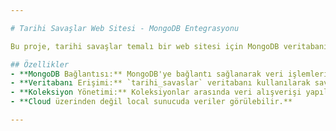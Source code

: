 ```yaml
---

# Tarihi Savaşlar Web Sitesi - MongoDB Entegrasyonu

Bu proje, tarihi savaşlar temalı bir web sitesi için MongoDB veritabanı entegrasyonu içermektedir. **MongoDBConnector** ve **MongoDBHelper** sınıfları, MongoDB ile bağlantı kurarak veritabanına ve koleksiyonlara kolay erişim sağlar. 

## Özellikler
- **MongoDB Bağlantısı:** MongoDB'ye bağlantı sağlanarak veri işlemleri gerçekleştirilebilir.
- **Veritabanı Erişimi:** `tarihi_savaslar` veritabanı kullanılarak savaş verileri saklanır.
- **Koleksiyon Yönetimi:** Koleksiyonlar arasında veri alışverişi yapılabilir.
- **Cloud üzerinden değil local sunucuda veriler görülebilir.**

---
```

